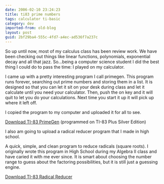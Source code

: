 ```yaml
---
date: 2006-02-10 23:24:23
title: ti83 prime numbers
tags: calculator ti-basic
category: dev
imported-from: old-blog
layout: post
guid: 2bf29ba4-555c-4fd7-a4ec-ad536f7a237c
---
```


So up until now, most of my calculus class has been review work.  We have been checking out things like linear functions, polynomials, exponential decay and all that jazz.  So...being a computer science student I did the best thing I could do to pass the time: I played on my calculator.

I came up with a pretty interesting program I call primegen.  This program runs forever, searching out prime numbers and storing them in a list.  It is designed so that you can let it sit on your desk during class and let it calculate until you need your calculator.  Then, push the on key and it will quit to let you do your calculations.  Next time you start it up it will pick up where it left off.

I copied the program to my computer and uploaded it for all to see.

[Download TI-83 PrimeGen](/files/PRIMEGEN.8xp) (programmed on TI-83 Plus Silver Edition)

I also am going to upload a radical reducer program that I made in high school.

A quick, simple, and clean program to reduce radicals (square roots). I originally wrote this program in High School during my Algebra II class and have caried it with me ever since. It is smart about choosing the number range to guess about the factoring possibilities, but it is still just a guessing engine.

[Download TI-83 Radical Reducer](/files/RRED.8xp)

